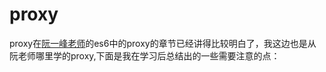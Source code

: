 # proxy

proxy在[阮一峰老师](https://es6.ruanyifeng.com/#docs/proxy)的es6中的proxy的章节已经讲得比较明白了，我这边也是从阮老师哪里学的proxy,下面是我在学习后总结出的一些需要注意的点：

> 

